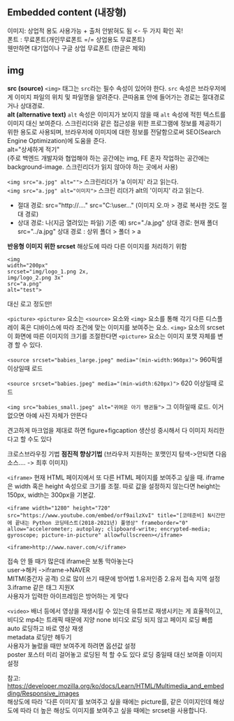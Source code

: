 
## Embedded content (내장형)
이미지: 상업적 용도 사용가능 + 출처 안밝혀도 됨 <- 두 가지 확인 꼭!<br>
폰트 : 무료폰트(개인무료폰트 =/= 상업용도 무료폰트)<br>
웬만하면 대기업이나 구글 상업 무료폰트 (한글은 제외)<br>

## img
**src (source)**
`<img>` 태그는 `src`라는 필수 속성이 있어야 한다. `src` 속성은 브라우저에게 이미지 파일의 위치 및 파일명을 알려준다. 큰따옴표 안에 들어가는 경로는 절대경로거나 상대경로.<br>
**alt (alternative text)**
`alt` 속성은 이미지가 보이지 않을 때 `alt` 속성에 적힌 텍스트를 이미지 대신 보여준다. 스크린리더와 같은 접근성을 위한 프로그램에 정보를 제공하기 위한 용도로 사용되며, 브라우저에 이미지에 대한 정보를 전달함으로써 SEO(Search Engine Optimization)에 도움을 준다.<br>
alt="상세하게 적기"<br>
(주로 백엔드 개발자와 협업해야 하는 공간에는 img, FE 혼자 작업하는 공간에는 background-image. 스크린리더가 읽지 않아야 하는 곳에서 사용)<br>

`<img src="a.jpg" alt="">` 스크린리더가 'a 이미지' 라고 읽는다.<br>
`<img src="a.jpg" alt="이미지">` 스크린 리더가 alt의 '이미지' 라고 읽는다.<br>

- 절대 경로:
src="http://...." 
src="C:\user\..."
(이미지 오.마 > 경로 복사한 것도 절대 경로)
- 상대 경로:
나(지금 열려있는 파일) 기준
예)
src="./a.jpg"
상대 경로: 현재 폴더<br>
src="../a.jpg"
상대 경로 : 상위 폴더 > 폴더 > a

**반응형 이미지 위한 srcset**
해상도에 따라 다른 이미지를 처리하기 위함
```
<img
width="200px"
srcset="img/logo_1.png 2x,
img/logo_2.png 3x"
src="a.png"
alt="test">
```
대신 로고 정도만!

`<picture>`
`<picture>` 요소는 `<source>` 요소와 `<img>` 요소를 통해 각기 다른 디스플레이 혹은 디바이스에 따라 조건에 맞는 이미지를 보여주는 요소. `<img>` 요소의 srcset 이 화면에 따른 이미지의 크기를 조절한다면 `<picture>` 요소는 이미지 포맷 자체를 변경 할 수 있다.<br>

`<source srcset="babies_large.jpeg" media="(min-width:960px)">` 
960픽셀 이상일때 로드

`<source srcset="babies.jpeg" media="(min-width:620px)">` 
620 이상일때 로드

`<img src="babies_small.jpeg" alt="귀여운 아기 팽귄들">` 
그 이하일때 로드. 이거 없으면 아예 사진 자체가 안뜬다

견고하게 마크업을 제대로 하면 figure+figcaption
생산성 중시해서 다 이미지 처리한다고 할 수도 있다 

크로스브라우징 기법 **점진적 향상기법** (브라우저 지원하는 포맷인지 탐색->안되면 다음 소스.... -> 최후 이미지)

`<iframe>`
현재 HTML 페이지에서 또 다른 HTML 페이지를 보여주고 싶을 때. iframe은 width 혹은 height 속성으로 크기를 조절. 따로 값을 설정하지 않는다면 height는 150px, width는 300px을 기본값.
```
<iframe width="1280" height="720" src="https://www.youtube.com/embed/orf9ailzXvI" title="[코테준비] N시간만에 끝내는 Python 코딩테스트(2018-2021년) 풀영상" frameborder="0" allow="accelerometer; autoplay; clipboard-write; encrypted-media; gyroscope; picture-in-picture" allowfullscreen></iframe>
```

`<iframe>http://www.naver.com/</iframe>`

접속 안 뜰 때가 많은데 iframe은 보통 막아놓는다<br>
user->해커 ->iframe->NAVER<br>
MITM(중간자 공격) 으로 많이 쓰기 때문에 방어법 1.유저인증 2.유저 접속 지역 설정 3.iframe 같은 태그 지원X <br>
사용자가 입력한 아이프레임은 방어하는 게 맞다<br>

`<video>`
배너 등에서 영상을 재생시킬 수 있는데 유튜브로 재생시키는 게 효율적이고, 비디오 mp4는 트래픽 때문에 지양
none 비디오 로딩 되지 않고 페이지 로딩 빠름<br>
auto 로딩하고 바로 영상 재생<br>
metadata 로딩만 해두기<br>
사용자가 눌렀을 때만 보여주게 하려면 옵션값 설정<br>
poster 포스터 미리 걸어놓고 로딩된 척 할 수도 있다 로딩 중일때 대신 보여줄 이미지 설정<br>

참고:
https://developer.mozilla.org/ko/docs/Learn/HTML/Multimedia_and_embedding/Responsive_images<br>
해상도에 따라 '다른 이미지'를 보여주고 싶을 때에는 picture를, 같은 이미지인데 해상도에 따라 더 높은 해상도 이미지를 보여주고 싶을 때에는 srcset을 사용합니다.

